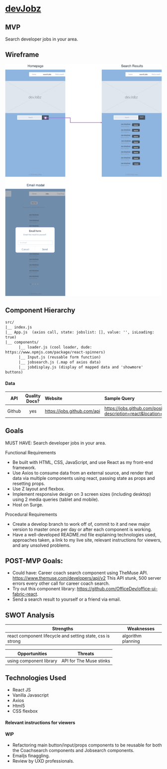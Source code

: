 # [devJobz](https://marymacmurray-devjobz.netlify.com/)

## MVP 
Search developer jobs in your area.  

## Wireframe

![wireframe](planning/devJobz_wireframe.png)


## Component Hierarchy 

```
src/
|__ index.js
|__ App.js  (axios call, state: jobslist: [], value: '', isLoading: true)
|__ components/
      |__ loader.js (cool loader, dude: https://www.npmjs.com/package/react-spinners)
      |__ Input.js (reusable form function)
      |__ jobsearch.js (.map of axios data)
      |__ jobdisplay.js (display of mapped data and 'showmore' buttons) 

```

#### Data

|    API     | Quality Docs? | Website       | Sample Query                            |
| :--------: | :-----------: | :------------ | :-------------------------------------- |
| Github |      yes      | https://jobs.github.com/api | https://jobs.github.com/positions.json?description=react&location=new+york |



## Goals 
MUST HAVE: Search developer jobs in your area.

Functional Requirements
* Be built with HTML, CSS, JavaScript, and use React as my front-end framework.
* Use Axios to consume data from an external source, and render that data via multiple components using react, passing state as props and resetting props.
* Use Z layout and flexbox.
* Implement responsive design on 3 screen sizes (including desktop) using 2 media queries (tablet and mobile).
* Host on Surge.

Procedural Requirements
* Create a develop branch to work off of, commit to it and new major version to master once per day or after each component is working.
* Have a well-developed README.md file explaining technologies used, approaches taken, a link to my live site, relevant instructions for viewers, and any unsolved problems.


## POST-MVP Goals:

* Could have: Career coach search component using TheMuse API. https://www.themuse.com/developers/api/v2  This API stunk, 500 server errors every other call for career coach search.
* Try out this component library: https://github.com/OfficeDev/office-ui-fabric-react. 
* Send a search result to yourself or a friend via email.


## SWOT Analysis 

| Strengths  | Weaknesses |
| --- | --- |
| react component lifecycle and setting state, css is strong  | algorithm planning  |

| Opportunities | Threats |
| --- | --- |
| using component library | API for The Muse stinks  |


## Technologies Used
* React JS
* Vanilla Javascript
* Axios
* Html5
* CSS flexbox


#### Relevant instructions for viewers 

#### WIP
* Refactoring main button/input/props components to be reusable for both the Coachsearch components and Jobsearch components.
* Emailjs finaggling.
* Review by UXD professionals.

